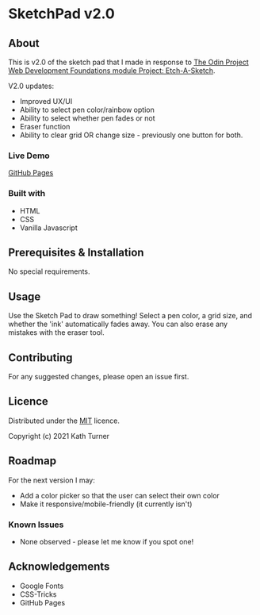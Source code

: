 # SketchPad v2.0

## About

This is v2.0 of the sketch pad that I made in response to [The Odin Project Web Development Foundations module Project: Etch-A-Sketch](https://www.theodinproject.com/paths/foundations/courses/foundations/lessons/etch-a-sketch-project).

V2.0 updates:
* Improved UX/UI
* Ability to select pen color/rainbow option
* Ability to select whether pen fades or not
* Eraser function
* Ability to clear grid OR change size - previously one button for both.

### Live Demo

[GitHub Pages](https://kath-ldn.github.io/sketch-pad/)

### Built with

* HTML
* CSS
* Vanilla Javascript

## Prerequisites & Installation

No special requirements.

## Usage

Use the Sketch Pad to draw something! Select a pen color, a grid size, and whether the 'ink' automatically fades away. You can also erase any mistakes with the eraser tool.

## Contributing

For any suggested changes, please open an issue first.

## Licence

Distributed under the [MIT](https://choosealicense.com/licenses/mit/) licence.

Copyright (c) 2021 Kath Turner

## Roadmap

For the next version I may:
* Add a color picker so that the user can select their own color
* Make it responsive/mobile-friendly (it currently isn't)

### Known Issues

* None observed - please let me know if you spot one!

## Acknowledgements

* Google Fonts
* CSS-Tricks
* GitHub Pages

